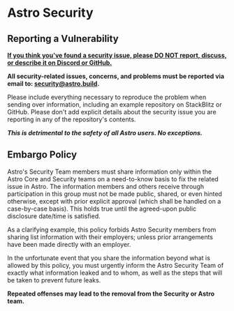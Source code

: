 # Astro Security
## Reporting a Vulnerability

<ins>**If you think you've found a security issue, please DO NOT report, discuss, or describe it on Discord or GitHub.**<ins>

**All security-related issues, concerns, and problems must be reported via email to: security@astro.build.**

Please include everything necessary to reproduce the problem when sending over information, including an example repository on StackBlitz or GitHub. Please don't add explicit details about the security issue you are reporting in any of the repository's contents.

**_This is detrimental to the safety of all Astro users. No exceptions._**

## Embargo Policy
Astro's Security Team members must share information only within the Astro Core and Security teams on a need-to-know basis to fix the related issue in Astro. The information members and others receive through participation in this group must not be made public, shared, or even hinted otherwise, except with prior explicit approval (which shall be handled on a case-by-case basis). This holds true until the agreed-upon public disclosure date/time is satisfied.

As a clarifying example, this policy forbids Astro Security members from sharing list information with their employers; unless prior arrangements have been made directly with an employer.

In the unfortunate event that you share the information beyond what is allowed by this policy, you must urgently inform the Astro Security Team of exactly what information leaked and to whom, as well as the steps that will be taken to prevent future leaks.

**Repeated offenses may lead to the removal from the Security or Astro team.**
